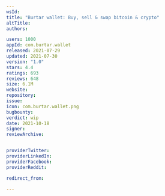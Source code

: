 ```yaml
---
wsId: 
title: "Burtar wallet: Buy, sell & swap bitcoin & crypto"
altTitle: 
authors:

users: 1000
appId: com.burtar.wallet
released: 2021-07-29
updated: 2021-07-30
version: "1.0"
stars: 4.4
ratings: 693
reviews: 648
size: 6.1M
website: 
repository: 
issue: 
icon: com.burtar.wallet.png
bugbounty: 
verdict: wip
date: 2021-10-18
signer: 
reviewArchive:


providerTwitter: 
providerLinkedIn: 
providerFacebook: 
providerReddit: 

redirect_from:

---
```



